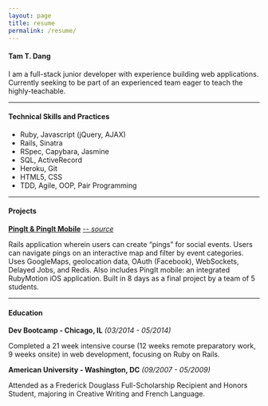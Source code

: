 ```yaml
---
layout: page
title: resume
permalink: /resume/
---
```


#### **Tam T. Dang**

I am a full-stack junior developer with experience building web applications. Currently seeking to be part of an experienced team eager to teach the highly-teachable.

***

#### **Technical Skills and Practices**

+ Ruby, Javascript (jQuery, AJAX)
+ Rails, Sinatra
+ RSpec, Capybara, Jasmine
+ SQL, ActiveRecord
+ Heroku, Git
+ HTML5, CSS
+ TDD, Agile, OOP, Pair Programming

***

#### **Projects**

**[PingIt & PingIt Mobile](http://pinggit.herokuapp.com)**
*[-- source](https://github.com/mdidier9/PingIt)*

Rails application wherein users can create “pings” for social events. Users can navigate
pings on an interactive map and filter by event categories. Uses GoogleMaps, geolocation
data, OAuth (Facebook), WebSockets, Delayed Jobs, and Redis. Also includes PingIt
mobile: an integrated RubyMotion iOS application.  Built in 8 days as a final project by a team of 5 students.

***

#### **Education**

**Dev Bootcamp - Chicago, IL**
*(03/2014 - 05/2014)*

Completed a 21 week intensive course (12 weeks remote preparatory work, 9 weeks
onsite) in web development, focusing on Ruby on Rails.

**American University - Washington, DC**
*(09/2007 - 05/2009)*

Attended as a Frederick Douglass Full-Scholarship Recipient and Honors Student,
majoring in Creative Writing and French Language.